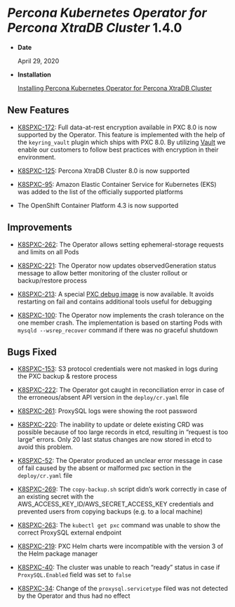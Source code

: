 # *Percona Kubernetes Operator for Percona XtraDB Cluster* 1.4.0


* **Date**

    April 29, 2020



* **Installation**

    [Installing Percona Kubernetes Operator for Percona XtraDB Cluster](../System-Requirements.md#installation-guidelines)


## New Features


* [K8SPXC-172](https://jira.percona.com/browse/K8SPXC-172): Full data-at-rest encryption available in PXC 8.0 is now supported by the Operator. This feature is implemented with the help of the `keyring_vault` plugin which ships with PXC 8.0.  By utilizing [Vault](https://www.vaultproject.io) we enable our customers to follow best practices with encryption in their environment.


* [K8SPXC-125](https://jira.percona.com/browse/K8SPXC-125): Percona XtraDB Cluster 8.0 is now supported


* [K8SPXC-95](https://jira.percona.com/browse/K8SPXC-95): Amazon Elastic Container Service for Kubernetes (EKS)
was added to the list of the officially supported platforms


* The OpenShift Container Platform 4.3 is now supported

## Improvements


* [K8SPXC-262](https://jira.percona.com/browse/K8SPXC-262): The Operator allows setting ephemeral-storage requests and limits on all Pods


* [K8SPXC-221](https://jira.percona.com/browse/K8SPXC-221): The Operator now updates observedGeneration status message to allow better monitoring of the cluster rollout or backup/restore process


* [K8SPXC-213](https://jira.percona.com/browse/K8SPXC-213): A special [PXC debug image](../debug.md#debug-images) is now available. It avoids restarting on fail and contains additional tools useful for debugging


* [K8SPXC-100](https://jira.percona.com/browse/K8SPXC-100): The Operator now implements the crash tolerance on the one member crash. The implementation is based on starting Pods with `mysqld --wsrep_recover` command if there was no graceful shutdown

## Bugs Fixed


* [K8SPXC-153](https://jira.percona.com/browse/K8SPXC-153): S3 protocol credentials were not masked in logs during the PXC backup & restore process


* [K8SPXC-222](https://jira.percona.com/browse/K8SPXC-222): The Operator got caught in reconciliation error in case of the erroneous/absent API version in the `deploy/cr.yaml` file


* [K8SPXC-261](https://jira.percona.com/browse/K8SPXC-261): ProxySQL logs were showing the root password


* [K8SPXC-220](https://jira.percona.com/browse/K8SPXC-220): The inability to update or delete existing CRD was possible because of too large records in etcd, resulting in “request is too large” errors. Only 20 last status changes are now stored in etcd to avoid this problem.


* [K8SPXC-52](https://jira.percona.com/browse/K8SPXC-52): The Operator produced an unclear error message in case of fail caused by the absent or malformed pxc section in the `deploy/cr.yaml` file


* [K8SPXC-269](https://jira.percona.com/browse/K8SPXC-269): The `copy-backup.sh` script didn’s work correctly in case of an existing secret with the AWS_ACCESS_KEY_ID/AWS_SECRET_ACCESS_KEY credentials and prevented users from copying backups (e.g. to a local machine)


* [K8SPXC-263](https://jira.percona.com/browse/K8SPXC-263): The `kubectl get pxc` command was unable to show the correct ProxySQL external endpoint


* [K8SPXC-219](https://jira.percona.com/browse/K8SPXC-219): PXC Helm charts were incompatible with the version 3 of the Helm package manager


* [K8SPXC-40](https://jira.percona.com/browse/K8SPXC-40): The cluster was unable to reach “ready” status in case if `ProxySQL.Enabled` field was set to `false`


* [K8SPXC-34](https://jira.percona.com/browse/K8SPXC-34): Change of the `proxysql.servicetype` filed was not detected by the Operator and thus had no effect
